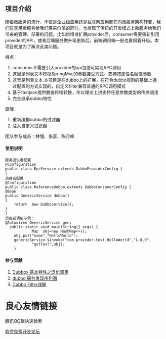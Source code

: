  
## 项目介绍
   
随着微服务的流行，不管是企业级应用还是互联网应用都在向微服务架构转变，我们在享用微服务给我们带来价值的同时，也发现了传统的开发模式上微服务给我们带来的管理、部署的问题，比如新增或扩展provider后，consumer需要重新引用provider的API，或者后端服务做升级更新后，前端调用端一般也要跟着升级。本项目就是为了解决此类问题。





特点：
1. consumer不需要引入provider的api包便可实现RPC调用
2. 这里是列表文本模拟SpringMvc的参数接受方式，支持按属性名赋值参数
3. 这里是列表文本.本项目是在dubbo上的扩展，在符合dubbo规则的基础上通过配置的方式实现的，自定义filter兼容普通的RPC调用模式
4. 基于fastjson提供数据传输转换，所以理论上讲支持任意参数类型的传参调用
5. 完全继承dubbo特性


原理：

1. 重新编排dubbo的过滤器
2. 注入自定义过滤器

团队参与成员：林懂、张富、陈月峰

#### 使用说明

    服务提供者配置
    @Configuration
    public class RpcService extends DubboProviderConfig {
    }
    消费者配置
    @Configuration
    public class ReferenceDubbo extends DubboConsumerConfig {
    @Bean
    public GenericService dubbo()
    {
        return  new DubboService();
    }
    }
    消费者调用示例：
    @Autowired GenericService gen;
      public static void main(String[] args) {
                Map  obj=new HashMap<>();
        obj.put("name","HelloWorld");
        genericService.$invoke("com.provider.test.HelloWorld","1.0.0",
                "getTest",obj);
        }





#### 参与贡献

1. [Dubbox 基本特性之泛化调用](http://u.720life.cn/g/ce3f6174933242f367d8a4cd3fa79ded38e0ab63965d59e9e9eaa2125a79301217695f8c9e291dd84149ce20da197e4abad8dfee1c229745cdac4f3cac66a497) 
2. [dubbo 服务发现序列图](http://u.720life.cn/g/ce3f6174933242f367d8a4cd3fa79ded38e0ab63965d59e9e9eaa2125a79301295684d2d26d92e5da89b8bcd58a835c384605f579a475be6d344a545a511f1fa) 
3. [Dubbo Filter详解](http://u.720life.cn/g/76d6b4b287ed79b2a1b660f9d1dea15e076a10dcb5f395506a8423a1f0bdcc5d16ff4d2da943b8a418fedcc0da95edf9acf1b580e08d697a4e409ea610b4fa16) 




 # 良心友情链接

[腾讯QQ群快速检索](http://u.720life.cn/s/8cf73f7c)

[软件免费开发论坛](http://u.720life.cn/s/bbb01dc0)